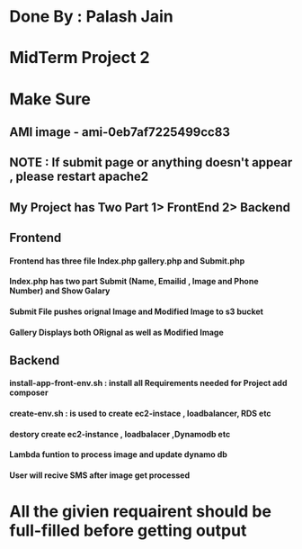 # Done By : Palash Jain
# MidTerm Project 2

# Make Sure
## AMI image - ami-0eb7af7225499cc83 
## NOTE : If submit page or anything doesn't appear , please restart apache2

## My Project has Two Part 1> FrontEnd 2> Backend

## Frontend 
#### Frontend has three file Index.php gallery.php and Submit.php
#### Index.php has two part Submit (Name, Emailid , Image and Phone Number)  and Show Galary
#### Submit File pushes orignal Image and Modified Image to s3 bucket 
#### Gallery Displays both ORignal as well as Modified Image  

## Backend

#### install-app-front-env.sh : install all Requirements needed for Project add composer 
#### create-env.sh :  is used to create ec2-instace , loadbalancer, RDS etc 
#### destory create ec2-instance , loadbalacer ,Dynamodb etc 
#### Lambda funtion to process image and update dynamo db
#### User will recive SMS after image get processed

# All the givien requairent should be full-filled before getting output